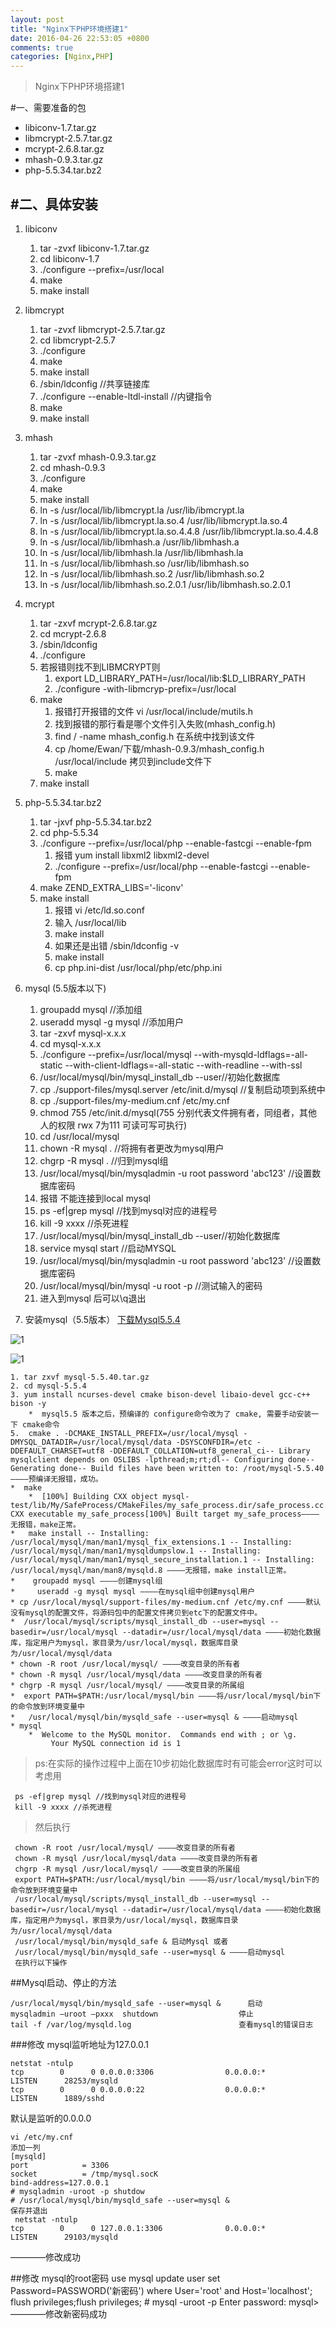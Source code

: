 ```yaml
---
layout: post
title: "Nginx下PHP环境搭建1"
date: 2016-04-26 22:53:05 +0800
comments: true
categories: [Nginx,PHP]
---
```

>Nginx下PHP环境搭建1
<!--more-->
#一、需要准备的包
* libiconv-1.7.tar.gz
* libmcrypt-2.5.7.tar.gz
* mcrypt-2.6.8.tar.gz
* mhash-0.9.3.tar.gz
* php-5.5.34.tar.bz2

#二、具体安装
---
1. libiconv
	
	1. tar -zvxf libiconv-1.7.tar.gz
	2. cd libiconv-1.7
	2. ./configure --prefix=/usr/local
	3. make
	4. make install

2. libmcrypt
	1. tar -zvxf libmcrypt-2.5.7.tar.gz
	2. cd libmcrypt-2.5.7
	2. ./configure
	3. make
	4. make install
	5. /sbin/ldconfig   //共享链接库
	6. ./configure --enable-ltdl-install //内键指令
	7. make
	8. make install
3. mhash
	1. tar -zvxf mhash-0.9.3.tar.gz
	2. cd mhash-0.9.3
	3. ./configure
	4. make 
	5. make install
	6. ln -s /usr/local/lib/libmcrypt.la /usr/lib/ibmcrypt.la
	7. ln -s /usr/local/lib/libmcrypt.la.so.4 /usr/lib/libmcrypt.la.so.4
	8. ln -s /usr/local/lib/libmcrypt.la.so.4.4.8 /usr/lib/libmcrypt.la.so.4.4.8
	9. ln -s /usr/local/lib/libmhash.a /usr/lib/libmhash.a
	10. ln -s /usr/local/lib/libmhash.la /usr/lib/libmhash.la
	11. ln -s /usr/local/lib/libmhash.so /usr/lib/libmhash.so
	12. ln -s /usr/local/lib/libmhash.so.2 /usr/lib/libmhash.so.2
	13. ln -s /usr/local/lib/libmhash.so.2.0.1 /usr/lib/libmhash.so.2.0.1

4. mcrypt
	1. tar -zxvf mcrypt-2.6.8.tar.gz
	2. cd mcrypt-2.6.8
	2. /sbin/ldconfig
	3. ./configure
	4. 若报错则找不到LIBMCRYPT则
		1. export LD_LIBRARY_PATH=/usr/local/lib:$LD_LIBRARY_PATH
		2. ./configure -with-libmcryp-prefix=/usr/local
	5. make
		1. 报错打开报错的文件 vi /usr/local/include/mutils.h
		2. 找到报错的那行看是哪个文件引入失败(mhash_config.h)
		3. find / -name mhash_config.h 在系统中找到该文件
		4. cp /home/Ewan/下载/mhash-0.9.3/mhash_config.h /usr/local/include 拷贝到include文件下
		5. make
	6. make install

5. php-5.5.34.tar.bz2
	1. tar -jxvf php-5.5.34.tar.bz2
	2. cd php-5.5.34
	3. ./configure --prefix=/usr/local/php --enable-fastcgi --enable-fpm
		1. 报错 yum install libxml2 libxml2-devel
		2. ./configure --prefix=/usr/local/php --enable-fastcgi --enable-fpm
	4. make ZEND_EXTRA_LIBS='-liconv'
	5. make install
		1. 报错 vi /etc/ld.so.conf
		2. 输入 /usr/local/lib
		3. make install
		4. 如果还是出错 /sbin/ldconfig -v
		5. make install
		6. cp php.ini-dist /usr/local/php/etc/php.ini

6. mysql (5.5版本以下)
	1. groupadd mysql //添加组
	2. useradd mysql -g mysql //添加用户
	3. tar -zxvf mysql-x.x.x
	4. cd mysql-x.x.x
	5. ./configure --prefix=/usr/local/mysql --with-mysqld-ldflags=-all-static --with-client-ldflags=-all-static --with-readline --with-ssl
	6. /usr/local/mysql/bin/mysql_install_db --user//初始化数据库
	7. cp ./support-files/mysql.server /etc/init.d/mysql //复制启动项到系统中
	8. cp ./support-files/my-medium.cnf /etc/my.cnf 
	9. chmod 755 /etc/init.d/mysql(755 分别代表文件拥有者，同组者，其他人的权限 rwx 7为111 可读可写可执行)
	10. cd /usr/local/mysql
	11. chown -R mysql . //将拥有者更改为mysql用户
	12. chgrp -R mysql . //归到mysql组
	13. /usr/local/mysql/bin/mysqladmin -u root password 'abc123' //设置数据库密码
	14. 报错 不能连接到local mysql
	15. ps -ef|grep mysql //找到mysql对应的进程号
	16. kill -9 xxxx //杀死进程
	17. /usr/local/mysql/bin/mysql_install_db --user//初始化数据库
	18. service mysql start //启动MYSQL
	19. /usr/local/mysql/bin/mysqladmin -u root password 'abc123' //设置数据库密码
	20. /usr/local/mysql/bin/mysql -u root -p //测试输入的密码
	21. 进入到mysql 后可以\q退出
7. 安装mysql（5.5版本）
	 [下载Mysql5.5.4](http://www.mysql.com/)

![1](http://shp.qpic.cn/txdiscuz_pic/0/_bbs_qcloud_com_forum_201503_10_171832lw4gbxwhq9z9vmho.png/0)

![1](http://shp.qpic.cn/txdiscuz_pic/0/_bbs_qcloud_com_forum_201503_10_171836mubv0eb5010ewbjv.png/0)


	1. tar zxvf mysql-5.5.40.tar.gz
	2. cd mysql-5.5.4
	3. yum install ncurses-devel cmake bison-devel libaio-devel gcc-c++ bison -y 
		*  mysql5.5 版本之后，预编译的 configure命令改为了 cmake, 需要手动安装一下 cmake命令
	5.  cmake . -DCMAKE_INSTALL_PREFIX=/usr/local/mysql -DMYSQL_DATADIR=/usr/local/mysql/data -DSYSCONFDIR=/etc -DDEFAULT_CHARSET=utf8 -DDEFAULT_COLLATION=utf8_general_ci-- Library mysqlclient depends on OSLIBS -lpthread;m;rt;dl-- Configuring done-- Generating done-- Build files have been written to: /root/mysql-5.5.40 ————预编译无报错，成功。
	*  make 
		*  [100%] Building CXX object mysql-test/lib/My/SafeProcess/CMakeFiles/my_safe_process.dir/safe_process.cc.oLinking CXX executable my_safe_process[100%] Built target my_safe_process————无报错，make正常。
	*   make install -- Installing: /usr/local/mysql/man/man1/mysql_fix_extensions.1 -- Installing: /usr/local/mysql/man/man1/mysqldumpslow.1 -- Installing: /usr/local/mysql/man/man1/mysql_secure_installation.1 -- Installing: /usr/local/mysql/man/man8/mysqld.8 ————无报错，make install正常。
	*    groupadd mysql ————创建mysql组
	*     useradd -g mysql mysql ————在mysql组中创建mysql用户
	* cp /usr/local/mysql/support-files/my-medium.cnf /etc/my.cnf ————默认没有mysql的配置文件，将源码包中的配置文件拷贝到etc下的配置文件中。
	*  /usr/local/mysql/scripts/mysql_install_db --user=mysql --basedir=/usr/local/mysql --datadir=/usr/local/mysql/data ————初始化数据库，指定用户为mysql，家目录为/usr/local/mysql，数据库目录为/usr/local/mysql/data
	* chown -R root /usr/local/mysql/ ————改变目录的所有者
	* chown -R mysql /usr/local/mysql/data ————改变目录的所有者
	* chgrp -R mysql /usr/local/mysql/ ————改变目录的所属组
	*  export PATH=$PATH:/usr/local/mysql/bin ————将/usr/local/mysql/bin下的命令放到环境变量中
	*   /usr/local/mysql/bin/mysqld_safe --user=mysql & ————启动mysql
	* mysql 
		*  Welcome to the MySQL monitor.  Commands end with ; or \g.
		     Your MySQL connection id is 1

>ps:在实际的操作过程中上面在10步初始化数据库时有可能会error这时可以考虑用


	 ps -ef|grep mysql //找到mysql对应的进程号
	 kill -9 xxxx //杀死进程
>然后执行

	 chown -R root /usr/local/mysql/ ————改变目录的所有者
	 chown -R mysql /usr/local/mysql/data ————改变目录的所有者
	 chgrp -R mysql /usr/local/mysql/ ————改变目录的所属组
	 export PATH=$PATH:/usr/local/mysql/bin ————将/usr/local/mysql/bin下的命令放到环境变量中
	 /usr/local/mysql/scripts/mysql_install_db --user=mysql --basedir=/usr/local/mysql --datadir=/usr/local/mysql/data ————初始化数据库，指定用户为mysql，家目录为/usr/local/mysql，数据库目录为/usr/local/mysql/data
	 /usr/local/mysql/bin/mysqld_safe & 启动Mysql 或者
	 /usr/local/mysql/bin/mysqld_safe --user=mysql & ————启动mysql
	 在执行以下操作

##Mysql启动、停止的方法

 	/usr/local/mysql/bin/mysqld_safe --user=mysql &      启动
 	mysqladmin –uroot –pxxx  shutdown                  停止
 	tail -f /var/log/mysqld.log                        查看mysql的错误日志


###修改 mysql监听地址为127.0.0.1


	netstat -ntulp
	tcp        0      0 0.0.0.0:3306                0.0.0.0:*                   LISTEN      28253/mysqld       
	tcp        0      0 0.0.0.0:22                  0.0.0.0:*                   LISTEN      1889/sshd    
  
默认是监听的0.0.0.0

 	vi /etc/my.cnf
	添加一列
	[mysqld]
	port            = 3306
	socket          = /tmp/mysql.socK
	bind-address=127.0.0.1
	# mysqladmin -uroot -p shutdow
	# /usr/local/mysql/bin/mysqld_safe --user=mysql &
	保存并退出
	 netstat -ntulp
	tcp        0      0 127.0.0.1:3306              0.0.0.0:*                   LISTEN      29103/mysqld   
————修改成功 


##修改 mysql的root密码
	use mysql
	update user set Password=PASSWORD('新密码') where User='root' and Host='localhost';
	flush privileges;flush privileges;
	# mysql -uroot -p
	Enter password:
	mysql>
————修改新密码成功
